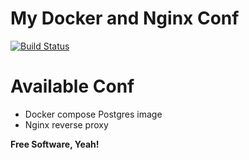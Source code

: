 # My Docker and Nginx Conf


[![Build Status](https://travis-ci.org/joemccann/dillinger.svg?branch=master)](https://travis-ci.org/joemccann/dillinger)



# Available Conf

- Docker  compose Postgres image
- Nginx reverse proxy


**Free Software, Yeah!**